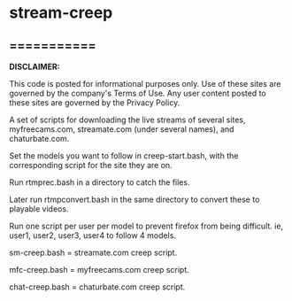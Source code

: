 # stream-creep
===========
---
**DISCLAIMER:**

This code is posted for informational purposes only. Use of these sites are governed by the company's Terms of Use. Any user content posted to these sites are governed by the Privacy Policy.



A set of scripts for downloading the live streams of several sites, myfreecams.com, streamate.com (under several names), and chaturbate.com.

Set the models you want to follow in creep-start.bash, with the corresponding script for the site they are on.

Run rtmprec.bash in a directory to catch the files.

Later run rtmpconvert.bash in the same directory to convert these to playable videos.

Run one script per user per model to prevent firefox from being difficult.  ie, user1, user2, user3, user4 to follow 4 models.


sm-creep.bash = streamate.com creep script.

mfc-creep.bash = myfreecams.com creep script.

chat-creep.bash = chaturbate.com creep script.
